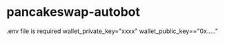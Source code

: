 # pancakeswap-autobot

.env file is required
wallet_private_key="xxxx"
wallet_public_key=="0x....."
